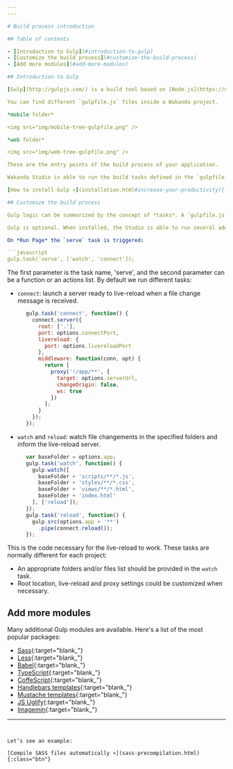 ```yaml
---
---

# Build process introduction

## Table of contents

- [Introduction to Gulp](#introduction-to-gulp)
- [Customize the build process](#customize-the-build-process)
- [Add more modules](#add-more-modules)

## Introduction to Gulp

[Gulp](http://gulpjs.com/) is a build tool based on [Node.js](https://nodejs.org/). It provides a Javascript interface to maintain complex build tasks intuitive and manageable.

You can find different `gulpfile.js` files inside a Wakanda project.

*mobile folder*

<img src="img/mobile-tree-gulpfile.png" />

*web folder*

<img src="img/web-tree-gulpfile.png" />

These are the entry points of the build process of your application.

Wakanda Studio is able to run the build tasks defined in the `gulpfile.js` files.

[How to install Gulp »](installation.html#increase-your-productivity){:class="btn"}

## Customize the build process

Gulp logic can be summarized by the concept of *tasks*. A `gulpfile.js` can include multiple tasks. When Gulp is launched, it collects all the tasks defined by the user and runs the specified ones.

Gulp is optional. When installed, the Studio is able to run several additional functionalities like the live-reload defined on `web/gulpfile.js`.

On *Run Page* the `serve` task is triggered:

```javascript
gulp.task('serve', ['watch', 'connect']);
```

The first parameter is the task name, 'serve', and the second parameter can be a function or an actions list. By default we run different tasks:

- `connect`: launch a server ready to live-reload when a file change message is received.

```javascript
      gulp.task('connect', function() {
        connect.server({
          root: ['.'],
          port: options.connectPort,
          livereload: {
            port: options.livereloadPort
          },
          middleware: function(conn, opt) {
            return [
              proxy('!/app/**', {
                target: options.serverUrl,
                changeOrigin: false,
                ws: true
              })
            ];
          }
        });
      });
```

- `watch` and `reload`: watch file changements in the specified folders and inform the live-reload server.

```javascript
      var baseFolder = options.app;
      gulp.task('watch', function() {
        gulp.watch([
          baseFolder + 'scripts/**/*.js',
          baseFolder + 'styles/**/*.css',
          baseFolder + 'views/**/*.html',
          baseFolder + 'index.html'
        ], ['reload']);
      });
      gulp.task('reload', function() {
        gulp.src(options.app + '**')
          .pipe(connect.reload());
      });
```

This is the code necessary for the live-reload to work. These tasks are normally different for each project:

- An appropriate folders and/or files list should be provided in the `watch` task.
- Root location, live-reload and proxy settings could be customized when necessary.

## Add more modules

Many additional Gulp modules are available. Here's a list of the most popular packages:

- [Sass](https://www.npmjs.com/package/gulp-sass){:target="blank_"}
- [Less](https://www.npmjs.com/package/gulp-less){:target="blank_"}
- [Babel](https://www.npmjs.com/package/gulp-babel){:target="blank_"}
- [TypeScript](https://www.npmjs.com/package/gulp-typescript){:target="blank_"}
- [CoffeScript](https://www.npmjs.com/package/gulp-coffee){:target="blank_"}
- [Handlebars templates](https://www.npmjs.com/package/gulp-handlebars){:target="blank_"}
- [Mustache templates](https://www.npmjs.com/package/gulp-mustache){:target="blank_"}
- [JS Uglify](https://www.npmjs.com/package/gulp-uglify){:target="blank_"}
- [Imagemin](https://www.npmjs.com/package/gulp-imagemin){:target="blank_"}


---
```


Let’s see an example:

[Compile SASS files automatically »](sass-precompilation.html){:class="btn"}

